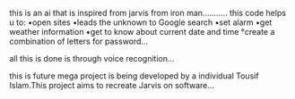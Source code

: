 this is an ai that is inspired from jarvis from iron man...........
this code helps u to:
•open sites
•leads the unknown to Google search
•set alarm
•get weather information 
•get to know about current date and time
°create a combination of letters for            password...



all this is done is through voice recognition...




this is future mega project is being developed by a individual Tousif Islam.This project aims to recreate Jarvis on software...


